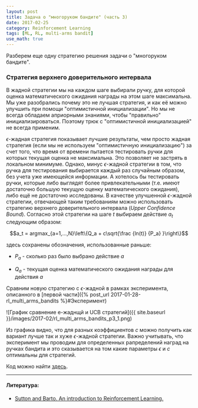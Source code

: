 ```yaml
---
layout: post
title: Задача о "многоруком бандите" (часть 3)
date: 2017-02-25
category: Reinforcement Learning
tags: [ML, RL, multi-arms bandit]
use_math: true
---
```


Разберем еще одну стратегию решения задачи о "многоруком бандите".

<!--more-->

### Стратегия верхнего доверительного интервала

В жадной стратегии мы на каждом шаге выбирали ручку, для которой оценка математического ожидания награды на этом шаге максимальна. Мы уже разобрались
почему это не лучшая стратегия, и как её можно улучшить при помощи "оптимистичной инициализации". Но мы не всегда обладаем априорными знаниями, чтобы
"правильно" инициализироваться. Поэтому трюк с "оптимистичной инициализацией" не всегда применим.

$\epsilon$-жадная стратегия показывает лучшие результаты, чем просто жадная стратегия (если мы не используем "оптимистичную инициализацию") за счет
того, что время от времени пытается тестировать ручки для которых текущая оценка не максимальна. Это позволяет не застрять в локальном минимуме.
Однако, минус $\epsilon$-жадной стратегии в том, что ручка для тестирования выбирается каждый раз случайным образом, без учета уже имеющейся
информации. А хотелось бы тестировать ручки, которые либо выглядят более привлекательными (т.е. имеют достаточно большую текущую оценку
математического ожидания), либо ещё не достаточно исследованы. В качестве улучшенной $\epsilon$-жадной стратегии, отвечающей таким требованиям можно
использовать стратегию верхнего доверительного интервала (*Upper Confidence Bound*). Согласно этой стратегии на шаге $t$ выбираем действие $a_t$ 
следующим образом:

$$a_t = argmax_{a=1,...,N}\left\{Q_a + c\sqrt{\frac {ln(t)} {P_a} }\right\}$$

здесь сохранены обозначения, использованные раньше:

+ $P_a$ - сколько раз было выбрано действие $a$

+ $Q_a$ - текущая оценка математического ожидания награды для действия $a$

Сравним новую стратегию с $\epsilon$-жадной в рамках эксперимента, описанного в 
[первой части]({% post_url 2017-01-28-rl_multi_arms_bandits %}#Эксперимент)

![График сравнение e-жаднщй и UCB стратегий]({{ site.baseurl }}/images/2017-02/rl_multi_arms_bandits_p3_1.png)

Из графика видно, что для разных коэффициентов $c$ можно получить как вариант лучше так и хуже $\epsilon$-жадной стратегии. Важно учитывать, что 
эксперимент мы проводим для определенных рапределений наград на ручках бандита и это сказывается на том какие параметры $\epsilon$ и $c$ оптимальны
для стратегий.

Код можно найти [здесь](https://github.com/vbystricky/vbystricky_tests/tree/master/multi_arms_bandits). 

---

#### Литература:

+ [Sutton and Barto. An introduction to Reinforcement Learning.](http://webdocs.cs.ualberta.ca/~sutton/book/the-book.html)

